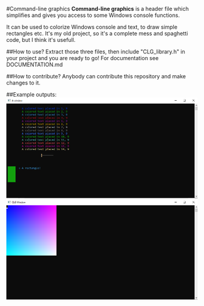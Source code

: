 #Command-line graphics
**Command-line graphics** is a header file which simplifies and gives you access to some Windows console functions.

It can be used to colorize Windows console and text, to draw simple rectangles etc.
It's my old project, so it's a complete mess and spaghetti code, but I think it's usefull.


##How to use?
Extract those three files, then include "CLG_library.h" in your project and you are ready to go!
For documentation see DOCUMENTATION.md


##How to contribute?
Anybody can contribute this repository and make changes to it.


##Example outputs:
![example 1](img/screen_1.png)
![example 2](img/screen_2.png)

